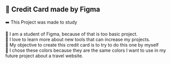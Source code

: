## 💜 Credit Card made by Figma

➡️ This Project was made to study<br>

🔹 I am a student of Figma, because of that is too basic project.<br>
🔹 I love to learn more about new tools that can increase my projects.<br>
🔹 My objective to create this credit card is to try to do this one by myself<br>
🔹 I chose these colors because they are the same colors I want to use in my future project about a travel website.<br>

